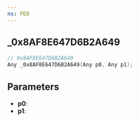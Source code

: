 ```yaml
---
ns: PED
---
```

## _0x8AF8E647D6B2A649

```c
// 0x8AF8E647D6B2A649
Any _0x8AF8E647D6B2A649(Any p0, Any p1);
```

## Parameters
* **p0**:
* **p1**:
